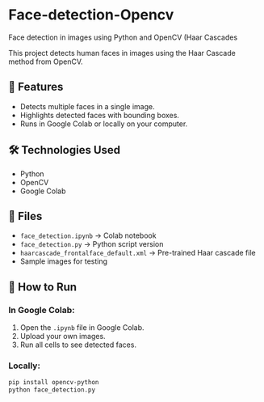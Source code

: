 # Face-detection-Opencv
Face detection in images using Python and OpenCV (Haar Cascades

This project detects human faces in images using the Haar Cascade method from OpenCV.

## 📌 Features
- Detects multiple faces in a single image.
- Highlights detected faces with bounding boxes.
- Runs in Google Colab or locally on your computer.

## 🛠 Technologies Used
- Python
- OpenCV
- Google Colab

## 📂 Files
- `face_detection.ipynb` → Colab notebook
- `face_detection.py` → Python script version
- `haarcascade_frontalface_default.xml` → Pre-trained Haar cascade file
- Sample images for testing

## 🚀 How to Run
### In Google Colab:
1. Open the `.ipynb` file in Google Colab.
2. Upload your own images.
3. Run all cells to see detected faces.

### Locally:
```bash
pip install opencv-python
python face_detection.py
